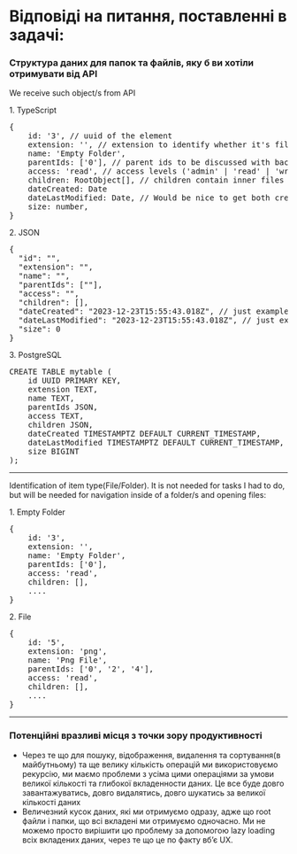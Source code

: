<h1>Відповіді на питання, поставленні в задачі:</h1>
<h3 className={styles.structureAnswerTitle}>Структура даних для папок та файлів, яку б ви хотіли отримувати від API</h3>
<p>We receive such object/s from API</p>
1. TypeScript
<pre>
{
    id: '3', // uuid of the element 
    extension: '', // extension to identify whether it's file or folder (in folders we have empty extension)
    name: 'Empty Folder',
    parentIds: ['0'], // parent ids to be discussed with backend team (whether it's easier to calculate on client side or by them. Would be nice to get this data for less calculations and better rendering speed on client)
    access: 'read', // access levels ('admin' | 'read' | 'write' and any customs)
    children: RootObject[], // children contain inner files or folders. It's always empty in `files`. It's recursive type, which is the same as it's parent
    dateCreated: Date
    dateLastModified: Date, // Would be nice to get both created and last modified data, which could be very helpful for user on client
    size: number,
}
</pre>
2. JSON
<pre>
{
  "id": "",
  "extension": "",
  "name": "",
  "parentIds": [""],
  "access": "",
  "children": [],
  "dateCreated": "2023-12-23T15:55:43.018Z", // just example of the date
  "dateLastModified": "2023-12-23T15:55:43.018Z", // just example of the date
  "size": 0
}
</pre>
3. PostgreSQL
<pre>
CREATE TABLE mytable (
    id UUID PRIMARY KEY,
    extension TEXT,
    name TEXT,
    parentIds JSON,
    access TEXT,
    children JSON,
    dateCreated TIMESTAMPTZ DEFAULT CURRENT_TIMESTAMP,
    dateLastModified TIMESTAMPTZ DEFAULT CURRENT_TIMESTAMP,
    size BIGINT
);
</pre>
<hr />
<p>Identification of item type(File/Folder). It is not needed for tasks I had to do, but will be needed for navigation inside of a folder/s and opening files: </p>
1. Empty Folder
<pre className={styles.structureAnswerCode}>
{
    id: '3',
    extension: '',
    name: 'Empty Folder',
    parentIds: ['0'],
    access: 'read',
    children: [],
    ....
}
</pre>
2. File
<pre className={styles.structureAnswerCode}>
{
    id: '5',
    extension: 'png',
    name: 'Png File',
    parentIds: ['0', '2', '4'],
    access: 'read',
    children: [],
    ....
}
</pre>

---

<h3>Потенційні вразливі місця з точки зору продуктивності</h3>
<ul>
<li>Через те що для пошуку, відображення, видалення та сортування(в майбутньому) та ще велику кількість операцій ми використовуємо рекурсію, ми маємо проблеми з усіма цими операціями за умови великої кількості та глибокої вкладенности даних. Це все буде довго завантажуватись, довго видалятись, довго шукатись за великої кількості даних
</li>
<li>
Величезний кусок даних, які ми отримуємо одразу, адже що root файли і папки, що всі вкладені ми отримуємо одночасно. Ми не можемо просто вирішити цю проблему за допомогою lazy loading всіх вкладених даних, через те що це по факту вбʼє UX. 
</li>
    
</ul>
